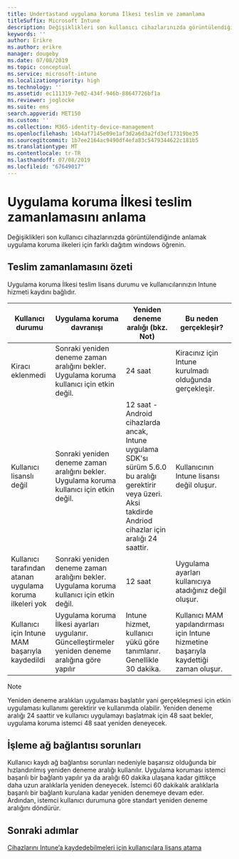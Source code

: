 ```yaml
---
title: Undertastand uygulama koruma İlkesi teslim ve zamanlama
titleSuffix: Microsoft Intune
description: Değişiklikleri son kullanıcı cihazlarınızda görüntülendiğinde anlamak uygulama koruma ilkeleri için farklı dağıtım windows öğrenin.
keywords: ''
author: Erikre
ms.author: erikre
manager: dougeby
ms.date: 07/08/2019
ms.topic: conceptual
ms.service: microsoft-intune
ms.localizationpriority: high
ms.technology: ''
ms.assetid: ec111319-7e02-434f-946b-88647726bf1a
ms.reviewer: joglocke
ms.suite: ems
search.appverid: MET150
ms.custom: ''
ms.collection: M365-identity-device-management
ms.openlocfilehash: 14b4af7145e09e1af3d2a6d3a2fd3ef17319be35
ms.sourcegitcommit: 1b7ee2164ac9490df4efa83c5479344622c181b5
ms.translationtype: MT
ms.contentlocale: tr-TR
ms.lasthandoff: 07/08/2019
ms.locfileid: "67649017"
---
```

# <a name="understand-app-protection-policy-delivery-timing"></a>Uygulama koruma İlkesi teslim zamanlamasını anlama

Değişiklikleri son kullanıcı cihazlarınızda görüntülendiğinde anlamak uygulama koruma ilkeleri için farklı dağıtım windows öğrenin.

## <a name="delivery-timing-summary"></a>Teslim zamanlamasını özeti

Uygulama koruma İlkesi teslim lisans durumu ve kullanıcılarınızın Intune hizmeti kaydını bağlıdır.  

|    Kullanıcı durumu    |    Uygulama koruma davranışı     |    Yeniden deneme aralığı (bkz. Not)    |    Bu neden gerçekleşir?    |
|-----------------------------------------------------|-------------------------------------------------------------------------------------------------|--------------------------------------------------------------------------------------|-----------------------------------------------------------------------------------------------------------|
|    Kiracı eklenmedi    |    Sonraki yeniden deneme zaman aralığını bekler.  Uygulama koruma kullanıcı için etkin değil.    |    24 saat    |    Kiracınız için Intune kurulmadı olduğunda gerçekleşir.    |
|    Kullanıcı lisanslı değil     |    Sonraki yeniden deneme zaman aralığını bekler.  Uygulama koruma kullanıcı için etkin değil.     |    12 saat - Android cihazlarda ancak, Intune uygulama SDK'sı sürüm 5.6.0 bu aralığı gerektirir veya üzeri. Aksi takdirde Andriod cihazlar için aralığı 24 saattir.   |    Kullanıcının Intune lisansı değil oluşur.    |
|    Kullanıcı tarafından atanan uygulama koruma ilkeleri yok    |    Sonraki yeniden deneme zaman aralığını bekler.  Uygulama koruma kullanıcı için etkin değil.    |    12 saat        |    Uygulama ayarları kullanıcıya atadığınız değil oluşur.    |
|    Kullanıcı için Intune MAM başarıyla kaydedildi    |    Uygulama koruma İlkesi ayarları uygulanır.    Güncelleştirmeler yeniden deneme aralığına göre yapılır    |    Intune hizmet, kullanıcı yükü göre tanımlanır.    Genellikle 30 dakika.     |    Kullanıcı MAM yapılandırması için Intune hizmetine başarıyla kaydettiği zaman oluşur.    |

> [!NOTE]
> Yeniden deneme aralıkları uygulaması başlatılır yani gerçekleşmesi için etkin uygulaması kullanımı gerektirir ve kullanımda olabilir.  Yeniden deneme aralığı 24 saattir ve kullanıcı uygulamayı başlatmak için 48 saat bekler, uygulama koruma istemci 48 saat yeniden deneyecek.

## <a name="handling-network-connectivity-issues"></a>İşleme ağ bağlantısı sorunları

Kullanıcı kaydı ağ bağlantısı sorunları nedeniyle başarısız olduğunda bir hızlandırılmış yeniden deneme aralığı kullanılır.  Uygulama koruması istemci başarılı bir bağlantı yapılır ya da aralığı 60 dakika ulaşana kadar gittikçe daha uzun aralıklarla yeniden deneyecek.  İstemci 60 dakikalık aralıklarla başarılı bir bağlantı kurulana kadar yeniden denemeye devam eder. Ardından, istemci kullanıcı durumuna göre standart yeniden deneme aralığını döndürür.

## <a name="next-steps"></a>Sonraki adımlar

[Cihazlarını Intune’a kaydedebilmeleri için kullanıcılara lisans atama](licenses-assign.md)

